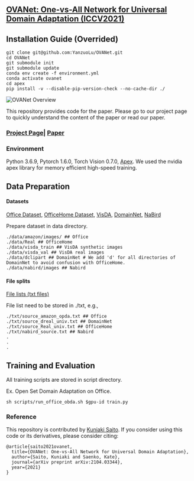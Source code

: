 ## [OVANet: One-vs-All Network for Universal Domain Adaptation (ICCV2021)](https://arxiv.org/pdf/2104.03344.pdf)


## Installation Guide (Overrided)

```shell
git clone git@github.com:YanzuoLu/OVANet.git
cd OVANet
git submodule init
git submodule update
conda env create -f environment.yml
conda activate ovanet
cd apex
pip install -v --disable-pip-version-check --no-cache-dir ./
```


![OVANet Overview](images/animation_ovanet.gif)


This repository provides code for the paper.
Please go to our project page to quickly understand the content of the paper or read our paper.
### [Project Page](https://cs-people.bu.edu/keisaito/research/OVANet.html)|  [Paper](https://arxiv.org/pdf/2104.03344.pdf)

### Environment
Python 3.6.9, Pytorch 1.6.0, Torch Vision 0.7.0, [Apex](https://github.com/NVIDIA/apex).
 We used the nvidia apex library for memory efficient high-speed training.

## Data Preparation

#### Datasets

[Office Dataset](https://people.eecs.berkeley.edu/~jhoffman/domainadapt/),
[OfficeHome Dataset](http://hemanthdv.org/OfficeHome-Dataset/), [VisDA](https://github.com/VisionLearningGroup/taskcv-2017-public/tree/master/classification), [DomainNet](http://ai.bu.edu/M3SDA/), [NaBird](https://dl.allaboutbirds.org/nabirds)

Prepare dataset in data directory.
```
./data/amazon/images/ ## Office
./data/Real ## OfficeHome
./data/visda_train ## VisDA synthetic images
./data/visda_val ## VisDA real images
./data/dclipart ## DomainNet # We add 'd' for all directories of DomainNet to avoid confusion with OfficeHome.
./data/nabird/images ## Nabird
```

#### File splits

[File lists (txt files)](https://drive.google.com/file/d/1j_PT-gRWQQNkbwcWBuNc01D7QtCBYomN/view?usp=sharing)

File list need to be stored in ./txt, e.g.,

```
./txt/source_amazon_opda.txt ## Office
./txt/source_dreal_univ.txt ## DomainNet
./txt/source_Real_univ.txt ## OfficeHome
./txt/nabird_source.txt ## Nabird
.
.
.
```


## Training and Evaluation

All training scripts are stored in script directory.

Ex. Open Set Domain Adaptation on Office.
```
sh scripts/run_office_obda.sh $gpu-id train.py
```

### Reference
This repository is contributed by [Kuniaki Saito](http://cs-people.bu.edu/keisaito/).
If you consider using this code or its derivatives, please consider citing:

```
@article{saito2021ovanet,
  title={OVANet: One-vs-All Network for Universal Domain Adaptation},
  author={Saito, Kuniaki and Saenko, Kate},
  journal={arXiv preprint arXiv:2104.03344},
  year={2021}
}
```
